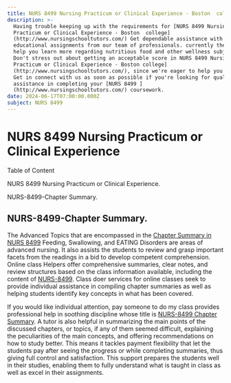 ```yaml
---
title: NURS 8499 Nursing Practicum or Clinical Experience - Boston  college
description: >-
  Having trouble keeping up with the requirements for [NURS 8499 Nursing
  Practicum or Clinical Experience - Boston  college]
  (http://www.nursingschooltutors.com/) Get dependable assistance with your
  educational assignments from our team of professionals. currently there to
  help you learn more regarding nutritious food and other wellness subjects.
  Don't stress out about getting an acceptable score in NURS 8499 Nursing
  Practicum or Clinical Experience - Boston college]
  (http://www.nursingschooltutors.com/), since we're eager to help you flourish.
  Get in connect with us as soon as possible if you're looking for qualified
  assistance in completing your [NURS 8499 ]
  (http://www.nursingschooltutors.com/) coursework.
date: 2024-06-17T07:00:00.000Z
subject: NURS 8499
---
```


# NURS 8499 Nursing Practicum or Clinical Experience

Table of Content

NURS 8499 Nursing Practicum or Clinical Experience.

NURS-8499-Chapter Summary.

## NURS-8499-Chapter Summary.

The Advanced Topics that are encompassed in the [Chapter Summary in NURS 8499](https://www.bc.edu/bc-web/schools/cson.html) Feeding, Swallowing,
and EATING Disorders are areas of advanced nursing. It also assists the students to review and grasp important facets from the readings in a bid to develop competent comprehension. Online class Helpers offer comprehensive
summaries, clear notes, and review structures based on the class information available, including the content of [NURS-8499](https://www.bc.edu/bc-web/schools/cson.html). Class doer services for online classes seek to provide individual assistance in compiling chapter summaries as well as helping students identify key concepts in what has been covered.

If you would like individual attention, pay someone to do my class provides professional help in soothing discipline
whose title is [NURS-8499 Chapter Summary](https://www.bc.edu/bc-web/schools/cson.html). A tutor is also helpful in summarizing
the main points of the discussed chapters, or topics, if any of them seemed
difficult, explaining the peculiarities of the main concepts, and offering
recommendations on how to study better. This means it tackles payment
flexibility that let the students pay after seeing the progress or while
completing summaries, thus giving full control and satisfaction. This support
prepares the students well in their studies, enabling them to fully understand
what is taught in class as well as excel in their assignments.

